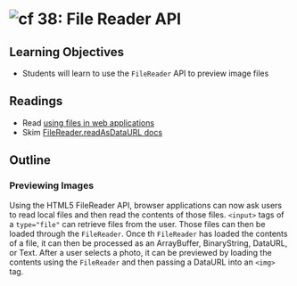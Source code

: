 ![cf](http://i.imgur.com/7v5ASc8.png) 38: File Reader API
====

## Learning Objectives
* Students will learn to use the `FileReader` API to preview image files 

## Readings
* Read [using files in web applications](https://developer.mozilla.org/en-US/docs/Using_files_from_web_applications)
* Skim [FileReader.readAsDataURL docs](https://developer.mozilla.org/en-US/docs/Web/API/FileReader/readAsDataURL)

## Outline

### Previewing Images
Using the HTML5 FileReader API, browser applications can now ask users to read local files and then read the contents of those files. `<input>` tags of a `type="file"` can retrieve files from the user. Those files can then be loaded through the `FileReader`. Once th `FileReader` has loaded the contents of a file, it can then be processed as an ArrayBuffer, BinaryString, DataURL, or Text. After a user selects a photo, it can be previewed by loading the contents using the `FileReader` and then passing a DataURL into an `<img>` tag.
